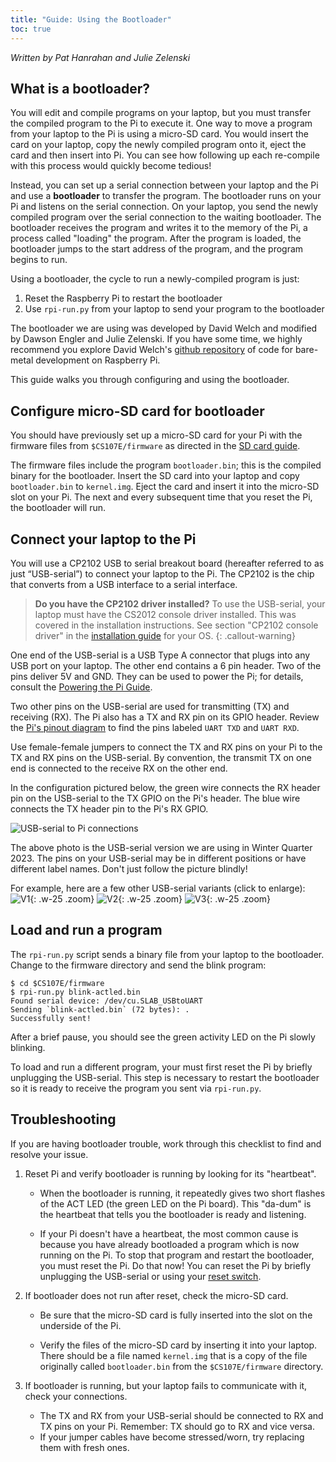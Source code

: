 ```yaml
---
title: "Guide: Using the Bootloader"
toc: true
---
```


*Written by Pat Hanrahan and Julie Zelenski*

## What is a bootloader?
You will edit and compile programs on your laptop,
but you must transfer the compiled program to the Pi to execute it. One way to move a program from your laptop to the Pi is using a micro-SD card.  You would insert the card on your laptop, 
copy the newly compiled program onto it, eject the
card and then insert into Pi. You can see how following up each re-compile with this process would quickly become tedious!

Instead, you can set up a serial connection between your laptop and the Pi and use a __bootloader__ to transfer the program. The bootloader runs on your Pi
and listens on the serial connection. On your laptop, you send the newly compiled program over the serial connection to the waiting 
bootloader. The bootloader receives the program and writes it to the
memory of the Pi, a process called "loading" the program. After the
program is loaded, the bootloader jumps to the start address of the program,
and the program begins to run.

Using a bootloader, the cycle to run a newly-compiled program is just:

1.  Reset the Raspberry Pi to restart the bootloader
2.  Use `rpi-run.py` from your laptop to send your program to the bootloader

The bootloader we are using was developed by David Welch and modified by Dawson
Engler and Julie Zelenski. 
If you have some time, we highly
recommend you explore David Welch's [github repository](https://github.com/dwelch67/raspberrypi) of code for bare-metal development on Raspberry Pi.

This guide walks you through configuring and using the bootloader.

## Configure micro-SD card for bootloader

You should have previously set up a micro-SD card for your Pi with the 
firmware files from `$CS107E/firmware` as directed in the [SD card guide](/guides/sd).

The firmware files include the program `bootloader.bin`; this is the compiled binary for the bootloader. Insert the SD card into your
laptop and copy `bootloader.bin` to `kernel.img`. Eject the card and insert it
into the micro-SD slot on your Pi. The next and every subsequent time that you reset the
Pi, the bootloader will run.

## Connect your laptop to the Pi

You will use a CP2102 USB to serial breakout board (hereafter referred to as just “USB-serial”) to connect your laptop to the Pi. The CP2102
is the chip that converts from a USB interface to a serial interface.

> __Do you have the CP2102 driver installed?__ To use the USB-serial, your laptop must have the CS2012 console driver installed. This was covered in the installation instructions. See section "CP2102 console driver" in the [installation guide](/guides/install) for your OS.
{: .callout-warning}


One
end of the USB-serial is a USB Type A connector that plugs
into any USB port on your laptop. The other end contains a
6 pin header. Two of the pins deliver 5V and GND. They can be used to power the
Pi; for details, consult the [Powering the Pi Guide](/guides/power).

Two other pins on the USB-serial are used for transmitting (TX) and receiving (RX). The Pi also
has a TX and RX pin on its GPIO header. Review the [Pi's pinout diagram](../images/pinout.pdf) to find the pins labeled `UART TXD` and `UART RXD`. 

Use female-female jumpers to connect the TX and RX pins on your Pi to the TX and RX pins on the USB-serial.  By convention, the transmit TX on one end is connected to the receive RX on the
other end. 

In the configuration pictured below, the green wire connects
the RX header pin on the USB-serial
to the TX GPIO on the Pi's header.
The blue wire connects the TX header pin
to the Pi's RX GPIO. 

![USB-serial to Pi connections](../images/usb-serial-bootloader.jpg)

The above photo is the USB-serial version we are using in Winter Quarter 2023. The pins on your USB-serial
may be in different positions or have different label names. Don't just follow the picture blindly!

For example, here are a few other USB-serial variants (click to enlarge):
![V1](../images/usb-serial-v1.jpg){: .w-25 .zoom} ![V2](../images/usb-serial-v2.jpg){: .w-25 .zoom}  ![V3](../images/usb-serial-v3.jpg){: .w-25 .zoom}


## Load and run a program
The `rpi-run.py` script sends a binary file from your laptop to the bootloader. Change to the firmware directory and send the blink program:
```console
$ cd $CS107E/firmware
$ rpi-run.py blink-actled.bin 
Found serial device: /dev/cu.SLAB_USBtoUART
Sending `blink-actled.bin` (72 bytes): .
Successfully sent!
```
After a brief pause, you should see the green activity LED on the Pi slowly blinking.

To load and run a different program, your must first reset the Pi by briefly unplugging the USB-serial. This step is necessary to restart the bootloader so it is ready to receive the program you sent via `rpi-run.py`.

<a name="troubleshooting"></a>
## Troubleshooting 
If you are having bootloader trouble, work through this checklist to find and resolve your issue.

1. Reset Pi and verify bootloader is running by looking for its "heartbeat".

	- When the bootloader is running, it repeatedly gives 
	two short flashes of the ACT LED (the green LED on the Pi board).
	This "da-dum" is the heartbeat that tells you the 
	bootloader is ready and listening.

	- If your Pi doesn't have a heartbeat, the most common cause is because
	you have already bootloaded a program which is now running on the Pi. To stop that program and restart the bootloader, you must reset the Pi.	Do that now!   You can reset the Pi by briefly unplugging the USB-serial or using your [reset switch](../reset-button).
	
2. If bootloader does not run after reset, check the micro-SD card.

	- Be sure that the micro-SD card is fully inserted into the slot on the underside of the Pi.

	- Verify the files of the micro-SD card by inserting it into your
	laptop. There should be a file named `kernel.img` that is a copy
	of the file originally called `bootloader.bin` from the
	`$CS107E/firmware` directory.

3. If bootloader is running, but your laptop fails to communicate with it, check your connections.

	- The TX and RX from your USB-serial should be connected to
	 RX and TX pins on your Pi.  Remember: TX should go to RX and 
	 vice versa.
	- If your jumper cables have become stressed/worn, try replacing them with fresh ones.


##